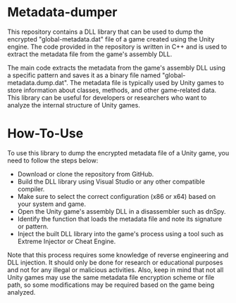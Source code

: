 # Metadata-dumper
This repository contains a DLL library that can be used to dump the encrypted "global-metadata.dat" file of a game created using the Unity engine. The code provided in the repository is written in C++ and is used to extract the metadata file from the game's assembly DLL.

The main code extracts the metadata from the game's assembly DLL using a specific pattern and saves it as a binary file named "global-metadata.dump.dat". The metadata file is typically used by Unity games to store information about classes, methods, and other game-related data. This library can be useful for developers or researchers who want to analyze the internal structure of Unity games.

# How-To-Use
To use this library to dump the encrypted metadata file of a Unity game, you need to follow the steps below:

- Download or clone the repository from GitHub.
- Build the DLL library using Visual Studio or any other compatible compiler. 
- Make sure to select the correct configuration (x86 or x64) based on your system and game.
- Open the Unity game's assembly DLL in a disassembler such as dnSpy.
- Identify the function that loads the metadata file and note its signature or pattern.
- Inject the built DLL library into the game's process using a tool such as Extreme Injector or Cheat Engine.

Note that this process requires some knowledge of reverse engineering and DLL injection. 
It should only be done for research or educational purposes and not for any illegal or malicious activities. 
Also, keep in mind that not all Unity games may use the same metadata file encryption scheme or file path, so some modifications may be required based on the game being analyzed.
